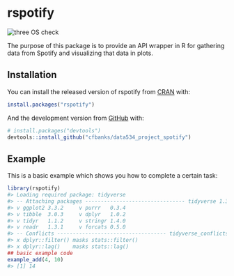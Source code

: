 
<!-- README.md is generated from README.Rmd. Please edit that file -->

# rspotify

![three OS
check](https://github.com/cfbanks/data534_project_spotify/workflows/R-CMD-check/badge.svg)

The purpose of this package is to provide an API wrapper in R for
gathering data from Spotify and visualizing that data in plots.

## Installation

You can install the released version of rspotify from
[CRAN](https://CRAN.R-project.org) with:

``` r
install.packages("rspotify")
```

And the development version from [GitHub](https://github.com/) with:

``` r
# install.packages("devtools")
devtools::install_github("cfbanks/data534_project_spotify")
```

## Example

This is a basic example which shows you how to complete a certain task:

``` r
library(rspotify)
#> Loading required package: tidyverse
#> -- Attaching packages -------------------------------- tidyverse 1.3.0 --
#> v ggplot2 3.3.2     v purrr   0.3.4
#> v tibble  3.0.3     v dplyr   1.0.2
#> v tidyr   1.1.2     v stringr 1.4.0
#> v readr   1.3.1     v forcats 0.5.0
#> -- Conflicts ----------------------------------- tidyverse_conflicts() --
#> x dplyr::filter() masks stats::filter()
#> x dplyr::lag()    masks stats::lag()
## basic example code
example_add(4, 10)
#> [1] 14
```

<!--You'll still need to render `README.Rmd` regularly, to keep `README.md` up-to-date. `devtools::build_readme()` is handy for this. You could also use GitHub Actions to re-render `README.Rmd` every time you push. An example workflow can be found here: <https://github.com/r-lib/actions/tree/master/examples>. 

You can also embed plots, for example: -->

<!-- In that case, don't forget to commit and push the resulting figure files, so they display on GitHub and CRAN. -->
